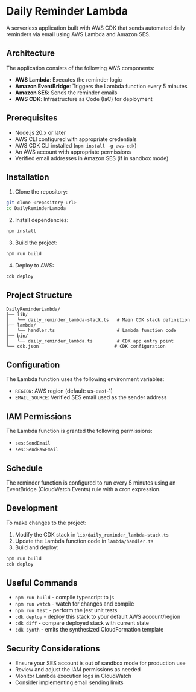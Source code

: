 # Daily Reminder Lambda

A serverless application built with AWS CDK that sends automated daily reminders via email using AWS Lambda and Amazon SES.

## Architecture

The application consists of the following AWS components:

- **AWS Lambda**: Executes the reminder logic
- **Amazon EventBridge**: Triggers the Lambda function every 5 minutes
- **Amazon SES**: Sends the reminder emails
- **AWS CDK**: Infrastructure as Code (IaC) for deployment

## Prerequisites

- Node.js 20.x or later
- AWS CLI configured with appropriate credentials
- AWS CDK CLI installed (`npm install -g aws-cdk`)
- An AWS account with appropriate permissions
- Verified email addresses in Amazon SES (if in sandbox mode)

## Installation

1. Clone the repository:
```bash
git clone <repository-url>
cd DailyReminderLambda
```

2. Install dependencies:
```bash
npm install
```

3. Build the project:
```bash
npm run build
```

4. Deploy to AWS:
```bash
cdk deploy
```

## Project Structure

```
DailyReminderLambda/
├── lib/
│   └── daily_reminder_lambda-stack.ts   # Main CDK stack definition
├── lambda/
│   └── handler.ts                       # Lambda function code
├── bin/
│   └── daily_reminder_lambda.ts         # CDK app entry point
└── cdk.json                            # CDK configuration
```

## Configuration

The Lambda function uses the following environment variables:

- `REGION`: AWS region (default: us-east-1)
- `EMAIL_SOURCE`: Verified SES email used as the sender address

## IAM Permissions

The Lambda function is granted the following permissions:
- `ses:SendEmail`
- `ses:SendRawEmail`

## Schedule

The reminder function is configured to run every 5 minutes using an EventBridge (CloudWatch Events) rule with a cron expression.

## Development

To make changes to the project:

1. Modify the CDK stack in `lib/daily_reminder_lambda-stack.ts`
2. Update the Lambda function code in `lambda/handler.ts`
3. Build and deploy:
```bash
npm run build
cdk deploy
```

## Useful Commands

* `npm run build`   - compile typescript to js
* `npm run watch`   - watch for changes and compile
* `npm run test`    - perform the jest unit tests
* `cdk deploy`      - deploy this stack to your default AWS account/region
* `cdk diff`        - compare deployed stack with current state
* `cdk synth`       - emits the synthesized CloudFormation template

## Security Considerations

- Ensure your SES account is out of sandbox mode for production use
- Review and adjust the IAM permissions as needed
- Monitor Lambda execution logs in CloudWatch
- Consider implementing email sending limits


